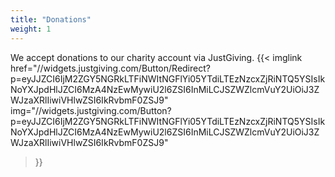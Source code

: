```yaml
---
title: "Donations"
weight: 1
---
```

We accept donations to our charity account via JustGiving.
{{< imglink
    href="//widgets.justgiving.com/Button/Redirect?p=eyJJZCI6IjM2ZGY5NGRkLTFiNWItNGFlYi05YTdiLTEzNzcxZjRiNTQ5YSIsIkNoYXJpdHlJZCI6MzA4NzEwMywiU2l6ZSI6InMiLCJSZWZlcmVuY2UiOiJ3ZWJzaXRlIiwiVHlwZSI6IkRvbmF0ZSJ9"
    img="//widgets.justgiving.com/Button?p=eyJJZCI6IjM2ZGY5NGRkLTFiNWItNGFlYi05YTdiLTEzNzcxZjRiNTQ5YSIsIkNoYXJpdHlJZCI6MzA4NzEwMywiU2l6ZSI6InMiLCJSZWZlcmVuY2UiOiJ3ZWJzaXRlIiwiVHlwZSI6IkRvbmF0ZSJ9"      
>}}